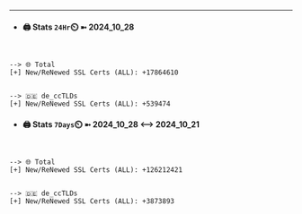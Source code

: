 

---
- #### 🖨️ **Stats** `24Hr`⏲️ ➼ 2024_10_28
```console


--> 🌐 Total
[+] New/ReNewed SSL Certs (ALL): +17864610


--> 🇩🇪 de_ccTLDs
[+] New/ReNewed SSL Certs (ALL): +539474

```

- #### 🖨️ **Stats** `7Days`⏲️ ➼ 2024_10_28 <--> 2024_10_21
```console


--> 🌐 Total
[+] New/ReNewed SSL Certs (ALL): +126212421


--> 🇩🇪 de_ccTLDs
[+] New/ReNewed SSL Certs (ALL): +3873893

```

